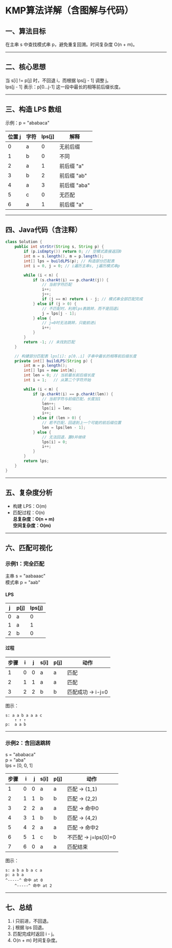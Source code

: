 # KMP算法详解（含图解与代码）

## 一、算法目标
在主串 s 中查找模式串 p，避免重复回溯。时间复杂度 O(n + m)。

---

## 二、核心思想
当 s[i] != p[j] 时，不回退 i，而根据 lps[j - 1] 调整 j。  
lps[j - 1] 表示：p[0…j-1] 这一段中最长的相等前后缀长度。

---

## 三、构造 LPS 数组
示例：p = "ababaca"

| 位置 j | 字符 | lps[j] | 解释 |
|--------|------|--------|------|
| 0 | a | 0 | 无前后缀 |
| 1 | b | 0 | 不同 |
| 2 | a | 1 | 前后缀 "a" |
| 3 | b | 2 | 前后缀 "ab" |
| 4 | a | 3 | 前后缀 "aba" |
| 5 | c | 0 | 无匹配 |
| 6 | a | 1 | 前后缀 "a" |

---

## 四、Java代码（含注释）
```java
class Solution {
    public int strStr(String s, String p) {
        if (p.isEmpty()) return 0; // 空模式直接返回0
        int n = s.length(), m = p.length();
        int[] lps = buildLPS(p); // 构造部分匹配表
        int i = 0, j = 0; // i遍历主串s, j遍历模式串p

        while (i < n) {
            if (s.charAt(i) == p.charAt(j)) { 
                // 当前字符匹配
                i++; 
                j++;
                if (j == m) return i - j; // 模式串全部匹配完成
            } else if (j > 0) { 
                // 不匹配时，利用lps表跳转，而不是回退i
                j = lps[j - 1];
            } else {
                // j=0时无法跳转，只能前进i
                i++;
            }
        }
        return -1; // 未找到匹配
    }

    // 构建部分匹配表 lps[i]: p[0..i] 子串中最长的相等前后缀长度
    private int[] buildLPS(String p) {
        int m = p.length();
        int[] lps = new int[m];
        int len = 0; // 当前最长前后缀长度
        int i = 1;   // 从第二个字符开始

        while (i < m) {
            if (p.charAt(i) == p.charAt(len)) {
                // 当前字符与前缀匹配，长度加1
                len++;
                lps[i] = len;
                i++;
            } else if (len > 0) {
                // 若不匹配，回退到上一个可能的前后缀位置
                len = lps[len - 1];
            } else {
                // 无法回退，置0并继续
                lps[i] = 0;
                i++;
            }
        }
        return lps;
    }
}
```

---

## 五、复杂度分析
- 构建 LPS：O(m)  
- 匹配过程：O(n)  
**总复杂度：O(n + m)**  
**空间复杂度：O(m)**  

---

## 六、匹配可视化

### 示例1：完全匹配
主串 s = "aabaaac"  
模式串 p = "aab"

#### LPS
| j | p[j] | lps[j] |
|---|------|--------|
| 0 | a | 0 |
| 1 | a | 1 |
| 2 | b | 0 |

#### 过程
| 步骤 | i | j | s[i] | p[j] | 动作 |
|------|---|---|------|------|------|
| 1 | 0 | 0 | a | a | 匹配 |
| 2 | 1 | 1 | a | a | 匹配 |
| 3 | 2 | 2 | b | b | 匹配成功 → i-j=0 |

图示：
```
s: a a b a a a c
    ↑ ↑ ↑
p:  a a b
```

---

### 示例2：含回退跳转
s = "ababaca"  
p = "aba"  
lps = [0, 0, 1]

| 步骤 | i | j | s[i] | p[j] | 动作 |
|---|---:|---:|---|---|---|
| 1 | 0 | 0 | a | a | 匹配 → (1,1) |
| 2 | 1 | 1 | b | b | 匹配 → (2,2) |
| 3 | 2 | 2 | a | a | 匹配 → 命中0 |
| 4 | 3 | 1 | b | b | 匹配 → (4,2) |
| 5 | 4 | 2 | a | a | 匹配 → 命中2 |
| 6 | 5 | 1 | c | b | 不匹配 → j=lps[0]=0 |
| 7 | 6 | 0 | a | a | 匹配结束 |

图示：
```
s: a b a b a c a
p: a b a
^-----^ 命中 at 0
    ^-----^ 命中 at 2
```

---

## 七、总结
1. i 只前进，不回退。  
2. j 根据 lps 回退。  
3. 匹配完成时返回 i - j。  
4. O(n + m) 时间复杂度。
